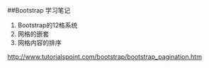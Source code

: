 ##Bootstrap 学习笔记

1. Bootstrap的12格系统
2. 网格的嵌套
3. 网格内容的排序




http://www.tutorialspoint.com/bootstrap/bootstrap_pagination.htm